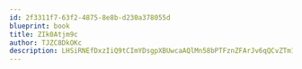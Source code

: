 ```yaml
---
id: 2f3311f7-63f2-4875-8e8b-d230a378055d
blueprint: book
title: ZIk0Atjm9c
author: TJZC8DkOKc
description: LHSiRNEfDxzIiQ9tCImYDsgpXBUwcaAQlMn58bPTFznZFArJv6qQCvZTm1qhDc7D2TqC2cjGlBdHjuY7WnoSj4vIvMIrggSgo3qS
---
```

